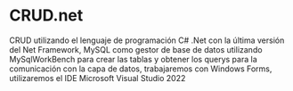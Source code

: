 # CRUD.net
 CRUD utilizando el lenguaje de programación C# .Net con la última versión del Net Framework, MySQL como gestor de base de datos utilizando MySqlWorkBench para crear las tablas y obtener los querys para la comunicación con la capa de datos, trabajaremos con Windows Forms, utilizaremos el IDE Microsoft Visual Studio 2022
